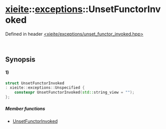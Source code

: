 # [xieite](../../xieite.md)\:\:[exceptions](../../exceptions.md)\:\:UnsetFunctorInvoked
Defined in header [<xieite/exceptions/unset_functor_invoked.hpp>](../../../include/xieite/exceptions/unset_functor_invoked.hpp)

&nbsp;

## Synopsis
#### 1)
```cpp
struct UnsetFunctorInvoked
: xieite::exceptions::Unspecified {
    constexpr UnsetFunctorInvoked(std::string_view = "");
};
```
##### Member functions
- [UnsetFunctorInvoked](./structures/unset_functor_invoked/1/operators/constructor.md)
